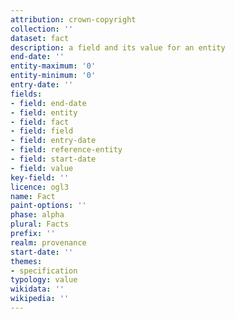 ```yaml
---
attribution: crown-copyright
collection: ''
dataset: fact
description: a field and its value for an entity
end-date: ''
entity-maximum: '0'
entity-minimum: '0'
entry-date: ''
fields:
- field: end-date
- field: entity
- field: fact
- field: field
- field: entry-date
- field: reference-entity
- field: start-date
- field: value
key-field: ''
licence: ogl3
name: Fact
paint-options: ''
phase: alpha
plural: Facts
prefix: ''
realm: provenance
start-date: ''
themes:
- specification
typology: value
wikidata: ''
wikipedia: ''
---
```

